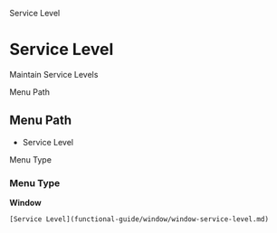 
Service Level
# Service Level


Maintain Service Levels

Menu Path
## Menu Path



- Service Level

Menu Type
### Menu Type

**Window**


```
[Service Level](functional-guide/window/window-service-level.md)
```